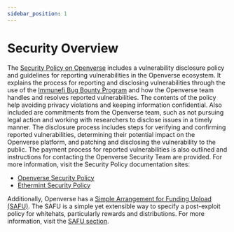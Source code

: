 ```yaml
---
sidebar_position: 1
---
```


# Security Overview

The [Security Policy on Openverse](https://github.com/openverse/openverse/security/policy)
includes a vulnerability disclosure policy and guidelines for
reporting vulnerabilities in the Openverse ecosystem.
It explains the process for reporting and disclosing vulnerabilities through
the use of the [Immunefi Bug Bounty Program](https://immunefi.com/bounty/openverse/) and
how the Openverse team handles and resolves reported vulnerabilities.
The contents of the policy help avoiding privacy violations
and keeping information confidential.
Also included are commitments from the Openverse team,
such as not pursuing legal action
and working with researchers to disclose issues in a timely manner.
The disclosure process includes steps for verifying
and confirming reported vulnerabilities,
determining their potential impact on the Openverse platform,
and patching and disclosing the vulnerability to the public.
The payment process for reported vulnerabilities is also outlined
and instructions for contacting the Openverse Security Team are provided.
For more information, visit the Security Policy documentation sites:

* [Openverse Security Policy](https://github.com/openverse/openverse/security/policy)
* [Ethermint Security Policy](https://github.com/openverse/ethermint/security/policy)

Additionally, Openverse has a [Simple Arrangement for Funding Upload (SAFU)](./safu.md).
The SAFU is a simple yet extensible way to specify
a post-exploit policy for whitehats, particularly rewards and distributions.
For more information, visit the [SAFU section](./safu.md).
